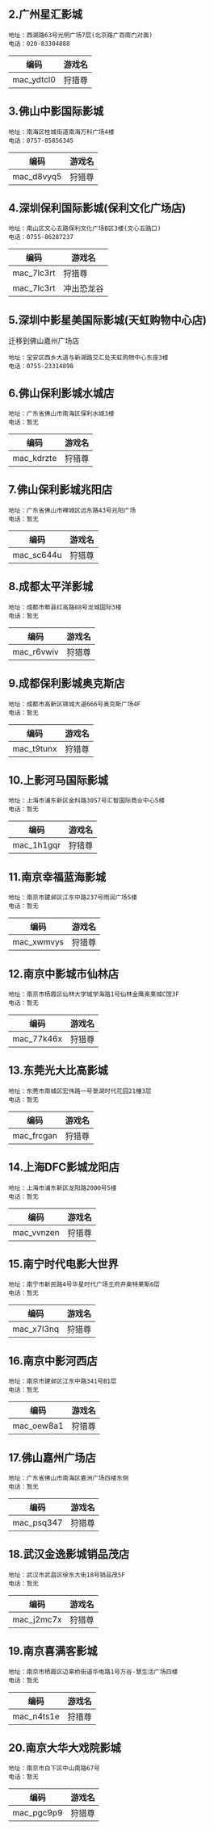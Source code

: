 ## 2.广州星汇影城
```
地址：西湖路63号光明广场7层(北京路广百南门对面)
电话：020-83304888
```

|编码|游戏名|
|---|---|
|mac_ydtcl0|狩猎尊|

## 3.佛山中影国际影城
```
地址：南海区桂城街道南海万科广场4楼
电话：0757-85856345
```

|编码|游戏名|
|---|---|
|mac_d8vyq5|狩猎尊|

## 4.深圳保利国际影城(保利文化广场店)
```
地址：南山区文心五路保利文化广场B区3楼(文心五路口)
电话：0755-86287237
```

|编码|游戏名|
|---|---|
|mac_7lc3rt|狩猎尊|
|mac_7lc3rt|冲出恐龙谷|

## 5.深圳中影星美国际影城(天虹购物中心店)
迁移到佛山嘉州广场店
``` 
地址：宝安区西乡大道与新湖路交汇处天虹购物中心东座3楼
电话：0755-23314898
```

## 6.佛山保利影城水城店
```
地址：广东省佛山市南海区保利水城3楼
电话：暂无
```

|编码|游戏名|
|---|---|
|mac_kdrzte|狩猎尊|

## 7.佛山保利影城兆阳店
``` 
地址：广东省佛山市禅城区远东路43号兆阳广场
电话：暂无
```

|编码|游戏名|
|---|---|
|mac_sc644u|狩猎尊|

## 8.成都太平洋影城
```
地址：成都市郫县红高路88号龙城国际3楼
电话：暂无
```

|编码|游戏名|
|---|---|
|mac_r6vwiv|狩猎尊|

## 9.成都保利影城奥克斯店
```
地址：成都市高新区锦城大道666号奥克斯广场4F
电话：暂无
```

|编码|游戏名|
|---|---|
|mac_t9tunx|狩猎尊|

## 10.上影河马国际影城
```
地址：上海市浦东新区金科路3057号汇智国际商业中心5楼
电话：暂无
```

|编码|游戏名|
|---|---|
|mac_1h1gqr|狩猎尊|

## 11.南京幸福蓝海影城
```
地址：南京市建邺区江东中路237号雨润广场5楼
电话：暂无
```

|编码|游戏名|
|---|---|
|mac_xwmvys|狩猎尊|

## 12.南京中影城市仙林店
```
地址：南京市栖霞区仙林大学城学海路1号仙林金鹰奥莱城C馆3F
电话：暂无
```

|编码|游戏名|
|---|---|
|mac_77k46x|狩猎尊|

## 13.东莞光大比高影城
```
地址：东莞市南城区宏伟路一号景湖时代花园21幢3层
电话：暂无
```

|编码|游戏名|
|---|---|
|mac_frcgan|狩猎尊|

## 14.上海DFC影城龙阳店
```
地址：上海市浦东新区龙阳路2000号5楼
电话：暂无
```

|编码|游戏名|
|---|---|
|mac_vvnzen|狩猎尊|

## 15.南宁时代电影大世界 
```
地址：南宁市新民路4号华星时代广场王府井奥特莱斯6层
电话：暂无
```

|编码|游戏名|
|---|---|
|mac_x7l3nq|狩猎尊|

## 16.南京中影河西店 
```
地址：南京市建邺区江东中路341号B1层
电话：暂无
```

|编码|游戏名|
|---|---|
|mac_oew8a1|狩猎尊|

## 17.佛山嘉州广场店
```
地址：广东省佛山市南海区嘉洲广场四楼东侧
电话：暂无
```

|编码|游戏名|
|---|---|
|mac_psq347|狩猎尊|

## 18.武汉金逸影城销品茂店
```
地址：武汉市武昌区徐东大街18号销品茂5F
电话：暂无
```

|编码|游戏名|
|---|---|
|mac_j2mc7x|狩猎尊|

## 19.南京喜满客影城
```
地址：南京市栖霞区迈皋桥街道华电路1号万谷·慧生活广场四楼
电话：暂无
```

|编码|游戏名|
|---|---|
|mac_n4ts1e|狩猎尊|


## 20.南京大华大戏院影城
```
地址：南京市白下区中山南路67号
电话：暂无
```

|编码|游戏名|
|---|---|
|mac_pgc9p9|狩猎尊|